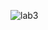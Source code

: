 ![lab3](https://user-images.githubusercontent.com/64086283/103251805-1a8e2a00-4983-11eb-8c90-1b8805e03c21.png)

